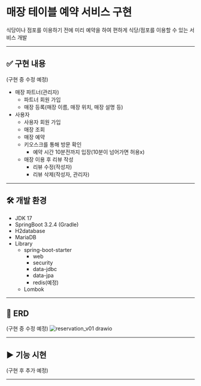# 매장 테이블 예약 서비스 구현
식당이나 점포를 이용하기 전에 미리 예약을 하여 편하게 식당/점포를 이용할 수 있는 서비스 개발

---
## ✅ 구현 내용
(구현 중 수정 예정)

- 매장 파트너(관리자)
  - 파트너 회원 가입
  - 매장 등록(매장 이름, 매장 위치, 매장 설명 등)
- 사용자
  - 사용자 회원 가입
  - 매장 조회
  - 매장 예약
  - 키오스크를 통해 방문 확인
    - 예약 시간 10분전까지 입장(10분이 넘어가면 허용x)
  - 매장 이용 후 리뷰 작성
    - 리뷰 수정(작성자)
    - 리뷰 삭제(작성자, 관리자)

---
## 🛠️ 개발 환경
- JDK 17
- SpringBoot 3.2.4 (Gradle)
- H2database
- MariaDB
- Library
    - spring-boot-starter
      - web
      - security
      - data-jdbc
      - data-jpa
      - redis(예정)
  - Lombok
---
## 🔀 ERD
(구현 중 수정 예정)
![reservation_v01 drawio](https://github.com/dev-sam32/practice-reservation-project/assets/90596545/9628b27d-406f-4dd7-8a60-772645165ca5)



---
## ▶️ 기능 시현
(구현 후 추가 예정)

---
